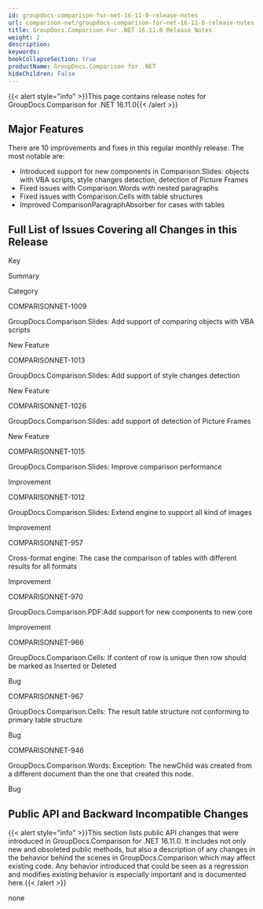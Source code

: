 ```yaml
---
id: groupdocs-comparison-for-net-16-11-0-release-notes
url: comparison-net/groupdocs-comparison-for-net-16-11-0-release-notes
title: GroupDocs.Comparison For .NET 16.11.0 Release Notes
weight: 2
description: 
keywords: 
bookCollapseSection: true
productName: GroupDocs.Comparison for .NET
hideChildren: False
---
```

{{< alert style="info" >}}This page contains release notes for GroupDocs.Comparison for .NET 16.11.0{{< /alert >}}

## Major Features

There are 10 improvements and fixes in this regular monthly release. The most notable are:

*   Introduced support for new components in Comparison.Slides: objects with VBA scripts, style changes detection, detection of Picture Frames
*   Fixed issues with Comparison.Words with nested paragraphs
*   Fixed issues with Comparison.Cells with table structures
*   Improved ComparisonParagraphAbsorber for cases with tables

## Full List of Issues Covering all Changes in this Release

Key

Summary

Category

COMPARISONNET-1009

GroupDocs.Comparison.Slides: Add support of comparing objects with VBA scripts

New Feature

COMPARISONNET-1013

GroupDocs.Comparison.Slides: Add support of style changes detection

New Feature

COMPARISONNET-1026

GroupDocs.Comparison.Slides: add support of detection of Picture Frames

New Feature

COMPARISONNET-1015

GroupDocs.Comparison.Slides: Improve comparison performance

Improvement

COMPARISONNET-1012

GroupDocs.Comparison.Slides: Extend engine to support all kind of images

Improvement

COMPARISONNET-957

Cross-format engine: The case the comparison of tables with different results for all formats

Improvement

COMPARISONNET-970

GroupDocs.Comparison.PDF:Add support for new components to new core

Improvement

COMPARISONNET-966

GroupDocs.Comparison.Cells: If content of row is unique then row should be marked as Inserted or Deleted

Bug

COMPARISONNET-967

GroupDocs.Comparison.Cells: The result table structure not conforming to primary table structure

Bug

COMPARISONNET-946

GroupDocs.Comparison.Words: Exception: The newChild was created from a different document than the one that created this node.

Bug

  

## Public API and Backward Incompatible Changes

{{< alert style="info" >}}This section lists public API changes that were introduced in GroupDocs.Comparison for .NET 16.11.0. It includes not only new and obsoleted public methods, but also a description of any changes in the behavior behind the scenes in GroupDocs.Comparison which may affect existing code. Any behavior introduced that could be seen as a regression and modifies existing behavior is especially important and is documented here.{{< /alert >}}

none

